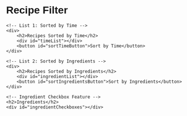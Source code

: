 <html lang="en">
<head>
    <meta charset="UTF-8">
    <meta name="viewport" content="width=device-width, initial-scale=1.0">
    <title>Menu Filter</title>
    <style>
        body {
            font-family: Arial, sans-serif;
        }
        .recipe-container {
            display: flex;
            justify-content: space-between;
            margin-bottom: 10px;
            border-bottom: 1px solid #ccc;
            padding-bottom: 5px;
        }
        .recipe-container span {
            font-weight: bold;
        }
        .ingredient-list-container {
            display: flex;
            justify-content: space-between;
            align-items: center;
            margin-bottom: 10px;
        }
        .ingredient-list-container input[type="checkbox"] {
            margin-right: 5px;
        }
    </style>
</head>
<body>
    <h1>Recipe Filter</h1>

    <!-- List 1: Sorted by Time -->
    <div>
        <h2>Recipes Sorted by Time</h2>
        <div id="timeList"></div>
        <button id="sortTimeButton">Sort by Time</button>
    </div>

    <!-- List 2: Sorted by Ingredients -->
    <div>
        <h2>Recipes Sorted by Ingredients</h2>
        <div id="ingredientList"></div>
        <button id="sortIngredientsButton">Sort by Ingredients</button>
    </div>

    <!-- Ingredient Checkbox Feature -->
    <h2>Ingredients</h2>
    <div id="ingredientCheckboxes"></div>
<script>
        const allRecipes = [
            {name: 'Pasta', type: 'Main Course', ingredients: {'pasta': 200, 'tomato sauce': 150}, is_favorite: true, preparation_time: 25, rating: 4.5},
            {name: 'Pizza', type: 'Main Course', ingredients: {'dough': 300, 'cheese': 100, 'tomato sauce': 50}, is_favorite: false, preparation_time: 40, rating: 4.7},
            {name: 'Salad', type: 'Appetizer', ingredients: {'lettuce': 100, 'tomatoes': 50, 'cucumber': 30}, is_favorite: true, preparation_time: 15, rating: 4.2},
            {name: 'Soup', type: 'Appetizer', ingredients: {'broth': 250, 'carrots': 50, 'chicken': 100}, is_favorite: true, preparation_time: 30, rating: 4.0},
            {name: 'Burger', type: 'Main Course', ingredients: {'bun': 1, 'beef patty': 150, 'lettuce': 20}, is_favorite: false, preparation_time: 20, rating: 4.6}
        ];

        let sortedByIngredients = [];
        let sortedByTime = [];
        let checkedIngredients = [];

        // Function to display recipes with ingredients
        function displayRecipesWithIngredients(recipes, containerId) {
            const container = document.getElementById(containerId);
            container.innerHTML = '';

            recipes.forEach(recipe => {
                const recipeDiv = document.createElement('div');
                recipeDiv.classList.add('recipe-container');
                recipeDiv.innerHTML = `<span>${recipe.name}</span> - Ingredients: ${Object.keys(recipe.ingredients).join(', ')} - Time: ${recipe.preparation_time} minutes`;
                container.appendChild(recipeDiv);
            });
        }

        // Initial display of unsorted recipes under each button
        displayRecipesWithIngredients(allRecipes, 'timeList');
        document.getElementById('timeList').style.display = 'block';
        displayRecipesWithIngredients(allRecipes, 'ingredientList');
        document.getElementById('ingredientList').style.display = 'block';

        // Event listener for "Sort by Ingredients" button
        document.getElementById('sortIngredientsButton').addEventListener('click', () => {
            if (sortedByIngredients.length === 0) {
                sortedByIngredients = allRecipes.slice().sort((a, b) => {
                    const ingredientsA = Object.keys(a.ingredients).sort().join('');
                    const ingredientsB = Object.keys(b.ingredients).sort().join('');
                    return ingredientsA.localeCompare(ingredientsB);
                });
            }
            displayRecipesWithIngredients(sortedByIngredients, 'ingredientList');
            document.getElementById('ingredientList').style.display = 'block';
            document.getElementById('timeList').style.display = 'none';
        });

        // Event listener for "Sort by Time" button
        document.getElementById('sortTimeButton').addEventListener('click', () => {
            if (sortedByTime.length === 0) {
                sortedByTime = allRecipes.slice().sort((a, b) => a.preparation_time - b.preparation_time);
            }
            displayRecipesWithIngredients(sortedByTime, 'timeList');
            document.getElementById('timeList').style.display = 'block';
            document.getElementById('ingredientList').style.display = 'none';
        });

        // Function to generate ingredient checkboxes and handle changes
        function generateIngredientCheckboxes() {
            const checkboxesDiv = document.getElementById('ingredientCheckboxes');
            allIngredients = allRecipes.reduce((acc, recipe) => {
                Object.keys(recipe.ingredients).forEach(ingredient => {
                    if (!acc.includes(ingredient)) {
                        acc.push(ingredient);
                    }
                });
                return acc;
            }, []);

            allIngredients.forEach(ingredient => {
                const checkbox = document.createElement('input');
                checkbox.type = 'checkbox';
                checkbox.id = ingredient;
                checkbox.value = ingredient;
                checkbox.addEventListener('change', updateCheckedIngredients);
                const label = document.createElement('label');
                label.htmlFor = ingredient;
                label.textContent = ingredient;
                checkboxesDiv.appendChild(checkbox);
                checkboxesDiv.appendChild(label);
            });
        }

        // Update the list of checked ingredients and display matching recipes
        function updateCheckedIngredients() {
            checkedIngredients = Array.from(document.querySelectorAll('input[type="checkbox"]:checked')).map(checkbox => checkbox.value);
            const recipesWithCheckedIngredients = allRecipes.filter(recipe => {
                return checkedIngredients.every(ingredient => Object.keys(recipe.ingredients).includes(ingredient));
            });
            displayRecipesWithIngredients(recipesWithCheckedIngredients, 'ingredientList');
        }

        // Call the function to generate ingredient checkboxes
        generateIngredientCheckboxes();
    </script>
</body>
</html>
